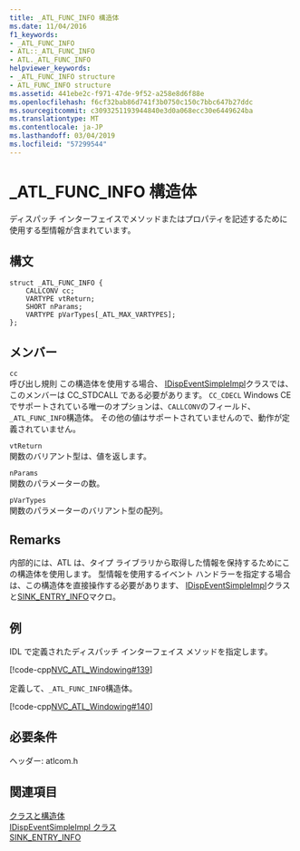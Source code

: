 ```yaml
---
title: _ATL_FUNC_INFO 構造体
ms.date: 11/04/2016
f1_keywords:
- _ATL_FUNC_INFO
- ATL::_ATL_FUNC_INFO
- ATL._ATL_FUNC_INFO
helpviewer_keywords:
- _ATL_FUNC_INFO structure
- ATL_FUNC_INFO structure
ms.assetid: 441ebe2c-f971-47de-9f52-a258e8d6f88e
ms.openlocfilehash: f6cf32bab86d741f3b0750c150c7bbc647b27ddc
ms.sourcegitcommit: c3093251193944840e3d0a068ecc30e6449624ba
ms.translationtype: MT
ms.contentlocale: ja-JP
ms.lasthandoff: 03/04/2019
ms.locfileid: "57299544"
---
```

# <a name="atlfuncinfo-structure"></a>_ATL_FUNC_INFO 構造体

ディスパッチ インターフェイスでメソッドまたはプロパティを記述するために使用する型情報が含まれています。

## <a name="syntax"></a>構文

```
struct _ATL_FUNC_INFO {
    CALLCONV cc;
    VARTYPE vtReturn;
    SHORT nParams;
    VARTYPE pVarTypes[_ATL_MAX_VARTYPES];
};
```

## <a name="members"></a>メンバー

`cc`<br/>
呼び出し規則 この構造体を使用する場合、 [IDispEventSimpleImpl](../../atl/reference/idispeventsimpleimpl-class.md)クラスでは、このメンバーは CC_STDCALL である必要があります。 `CC_CDECL` Windows CE でサポートされている唯一のオプションは、`CALLCONV`のフィールド、`_ATL_FUNC_INFO`構造体。 その他の値はサポートされていませんので、動作が定義されていません。

`vtReturn`<br/>
関数のバリアント型は、値を返します。

`nParams`<br/>
関数のパラメーターの数。

`pVarTypes`<br/>
関数のパラメーターのバリアント型の配列。

## <a name="remarks"></a>Remarks

内部的には、ATL は、タイプ ライブラリから取得した情報を保持するためにこの構造体を使用します。 型情報を使用するイベント ハンドラーを指定する場合は、この構造体を直接操作する必要があります、 [IDispEventSimpleImpl](../../atl/reference/idispeventsimpleimpl-class.md)クラスと[SINK_ENTRY_INFO](composite-control-macros.md#sink_entry_info)マクロ。

## <a name="example"></a>例

IDL で定義されたディスパッチ インターフェイス メソッドを指定します。

[!code-cpp[NVC_ATL_Windowing#139](../../atl/codesnippet/cpp/atl-func-info-structure_1.idl)]

定義して、`_ATL_FUNC_INFO`構造体。

[!code-cpp[NVC_ATL_Windowing#140](../../atl/codesnippet/cpp/atl-func-info-structure_2.h)]

## <a name="requirements"></a>必要条件

ヘッダー: atlcom.h

## <a name="see-also"></a>関連項目

[クラスと構造体](../../atl/reference/atl-classes.md)<br/>
[IDispEventSimpleImpl クラス](../../atl/reference/idispeventsimpleimpl-class.md)<br/>
[SINK_ENTRY_INFO](composite-control-macros.md#sink_entry_info)
